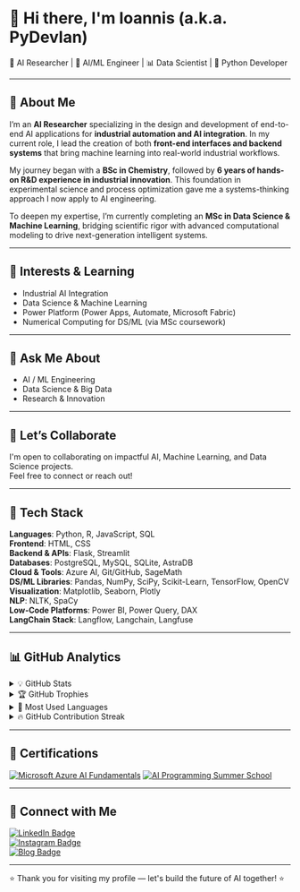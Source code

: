 # 👋 Hi there, I'm Ioannis (a.k.a. PyDevIan)  
🧠 AI Researcher | 🤖 AI/ML Engineer | 📊 Data Scientist | 🐍 Python Developer


---

## 🧪 About Me

I’m an **AI Researcher** specializing in the design and development of end-to-end AI applications for **industrial automation and AI integration**. In my current role, I lead the creation of both **front-end interfaces and backend systems** that bring machine learning into real-world industrial workflows.

My journey began with a **BSc in Chemistry**, followed by **6 years of hands-on R&D experience in industrial innovation**. This foundation in experimental science and process optimization gave me a systems-thinking approach I now apply to AI engineering.

To deepen my expertise, I’m currently completing an **MSc in Data Science & Machine Learning**, bridging scientific rigor with advanced computational modeling to drive next-generation intelligent systems.

---

## 🎯 Interests & Learning

- Industrial AI Integration  
- Data Science & Machine Learning  
- Power Platform (Power Apps, Automate, Microsoft Fabric)  
- Numerical Computing for DS/ML (via MSc coursework)

---

## 💬 Ask Me About

- AI / ML Engineering  
- Data Science & Big Data  
- Research & Innovation  

---

## 🤝 Let’s Collaborate

I'm open to collaborating on impactful AI, Machine Learning, and Data Science projects.  
Feel free to connect or reach out!

---

## 🧰 Tech Stack

**Languages**: Python, R, JavaScript, SQL  
**Frontend**: HTML, CSS  
**Backend & APIs**: Flask, Streamlit  
**Databases**: PostgreSQL, MySQL, SQLite, AstraDB  
**Cloud & Tools**: Azure AI, Git/GitHub, SageMath  
**DS/ML Libraries**: Pandas, NumPy, SciPy, Scikit-Learn, TensorFlow, OpenCV  
**Visualization**: Matplotlib, Seaborn, Plotly  
**NLP**: NLTK, SpaCy  
**Low-Code Platforms**: Power BI, Power Query, DAX  
**LangChain Stack**: Langflow, Langchain, Langfuse

---

## 📊 GitHub Analytics

<details>
  <summary>💡 GitHub Stats</summary>

  ![GitHub Stats](https://github-readme-stats.vercel.app/api?username=PyDevIan&show_icons=true&count_private=true&theme=dark)

</details>

<details>
  <summary>🏆 GitHub Trophies</summary>

  ![GitHub Trophies](https://github-profile-trophy.vercel.app/?username=PyDevIan&theme=gruvbox)

</details>

<details>
  <summary>🔁 Most Used Languages</summary>

  ![Top Langs](https://github-readme-stats.vercel.app/api/top-langs/?username=PyDevIan&layout=compact&langs_count=6&theme=dark)

</details>

<details>
  <summary>🔥 GitHub Contribution Streak</summary>

  ![GitHub Streak](https://github-readme-streak-stats.herokuapp.com/?user=PyDevIan&theme=dark&date_format=M%20j%5B%2C%20Y%5D)

</details>

---

## 🏅 Certifications

[![Microsoft Azure AI Fundamentals](https://images.credly.com/size/220x220/images/4136ced8-75d5-4afb-8677-40b6236e2672/azure-ai-fundamentals-600x600.png)](https://www.credly.com/badges/0c5e3fb1-5ce6-4bd5-ae4c-42f4b379bf85/public_url)
[![AI Programming Summer School](https://images.credly.com/size/220x220/images/394d73b4-2476-4602-a264-fcf1bcd6f441/image.png)](https://www.credly.com/badges/20c28810-2300-4cc6-af43-14b83fce8ef0/public_url)

---

## 🔗 Connect with Me

<a href="https://www.linkedin.com/in/ioannis-tsioukis/" target="_blank">
  <img src="https://img.shields.io/badge/LinkedIn-blue?logo=linkedin&style=for-the-badge" alt="LinkedIn Badge"/>
</a>
</br>
<a href="https://www.instagram.com/pydevian?igsh=Z2Y5c3YycWFjeGdy" target="_blank">
  <img src="https://img.shields.io/badge/Instagram-@pydevian-E4405F?logo=instagram&style=for-the-badge" alt="Instagram Badge"/>
</a>
</br>
<a href="https://pydevian.github.io/BlogWebsite/" target="_blank">
  <img src="https://img.shields.io/badge/Blog-pydevian.github.io-0A0A0A?style=for-the-badge" alt="Blog Badge"/>
</a>

---

⭐️ Thank you for visiting my profile — let's build the future of AI together! ⭐️

